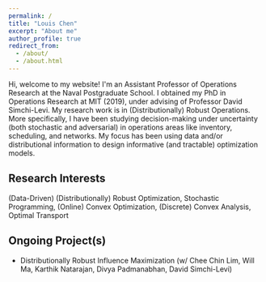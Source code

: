 ```yaml
---
permalink: /
title: "Louis Chen"
excerpt: "About me"
author_profile: true
redirect_from: 
  - /about/
  - /about.html
---
```


Hi, welcome to my website! I'm an Assistant Professor of Operations Research at the Naval Postgraduate School. I obtained my PhD in Operations Research at MIT (2019), under advising of Professor David Simchi-Levi. My research work is in (Distributionally) Robust Operations.  More specifically, I have been studying decision-making under uncertainty (both stochastic and adversarial) in operations areas like inventory, scheduling, and networks. My focus has been using data and/or distributional information to design informative (and tractable) optimization models.


Research Interests
------
(Data-Driven) (Distributionally) Robust Optimization, Stochastic Programming, (Online) Convex Optimization, (Discrete) Convex Analysis, Optimal Transport


Ongoing Project(s)
------
* Distributionally Robust Influence Maximization (w/ Chee Chin Lim, Will Ma, Karthik Natarajan, Divya Padmanabhan, David Simchi-Levi)
